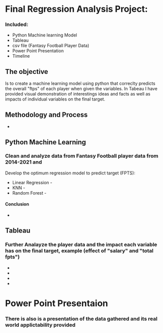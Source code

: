 


# Final Regression Analysis Project: 
### Included:
  - Python Machine learning Model
  - Tableau
  - csv file (Fantasy Football Player Data)
  - Power Point Presentation
  - Timeline
  
 
## The objective
Is to create a machine learning model using python that correclty predicts the overall "ftps" of each player when given the variables. In Tabeau I have provided visual demonstration of interestings ideas and facts as well as impacts of individual variables on the final target.  

## Methodology and Process
 - 



  
## Python Machine Learning
### Clean and analyze data from Fantasy Football player data from 2014-2021 and 
Develop the optimum regression model to predict target (FPTS):
 - Linear Regression -
 - KNN -
 - Random Forest - 
#### Conclusion
 - 

 
## Tableau 
### Further Analayze the player data and the impact each variable has on the final target, example (effect of "salary" and "total fpts")
 - 
 - 
 - 
 -

# Power Point Presentaion
###  There is also is a presentation of the data gathered and its real world applictability provided
